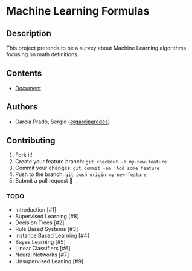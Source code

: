 # Machine Learning Formulas

## Description

This project pretends to be a survey about Machine Learning algorithms focusing on math definitions.

## Contents
- [Document](document.pdf)

## Authors
- García Prado, Sergio ([@garciparedes](garciparedes.me))

## Contributing

1. Fork it!
2. Create your feature branch: `git checkout -b my-new-feature`
3. Commit your changes: `git commit -am 'Add some feature'`
4. Push to the branch: `git push origin my-new-feature`
5. Submit a pull request 🙂

### TODO
  - Introduction [#1]
  - Supervised Learning [#8]
  - Decision Trees [#2]
  - Rule Based Systems [#3]
  - Instance Based Learning [#4]
  - Bayes Learning [#5]
  - Linear Classifiers [#6]
  - Neural Networks [#7]
  - Unsupervised Leaning [#9]
